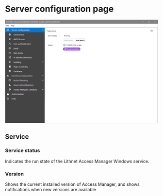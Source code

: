 # Server configuration page

![](../../.gitbook/assets/ui-page-server-configuration.png)

## Service

### Service status

Indicates the run state of the Lithnet Access Manager Windows service.

### Version

Shows the current installed version of Access Manager, and shows notifications when new versions are available
